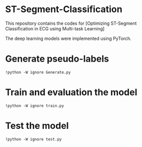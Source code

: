 # ST-Segment-Classification
This repository contains the codes for [Optimizing ST-Segment Classification in ECG using Multi-task Learning]

The deep learning models were implemented using PyTorch.


# Generate pseudo-labels

~~~
!python -W ignore Generate.py
~~~

# Train and evaluation the model
~~~
!python -W ignore train.py
~~~

# Test the model
~~~
!python -W ignore test.py
~~~

